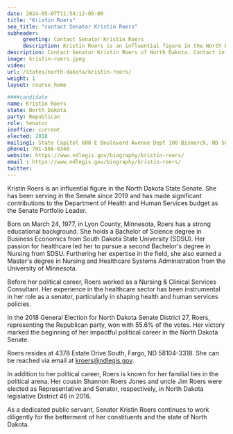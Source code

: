 ```yaml
---
date: 2024-05-07T11:54:12-05:00
title: "Kristin Roers"
seo_title: "contact Senator Kristin Roers"
subheader:
     greeting: Contact Senator Kristin Roers
     description: Kristin Roers is an influential figure in the North Dakota State Senate. She has been serving in the Senate since 2019 and has made significant contributions to the Department of Health and Human Services budget as the Senate Portfolio Leader.
description: Contact Senator Kristin Roers of North Dakota. Contact information for Kristin Roers includes email address, phone number, and mailing address.
image: kristin-roers.jpeg
video:
url: /states/north-dakota/kristin-roers/
weight: 1
layout: course_home

####candidate
name: Kristin Roers
state: North Dakota
party: Republican
role: Senator
inoffice: current
elected: 2018
mailing1: State Capitol 600 E Boulevard Avenue Dept 108 Bismarck, ND 58505-0360
phone1: 701-566-0340
website: https://www.ndlegis.gov/biography/kristin-roers/
email : https://www.ndlegis.gov/biography/kristin-roers/
twitter:
---
```

Kristin Roers is an influential figure in the North Dakota State Senate. She has been serving in the Senate since 2019 and has made significant contributions to the Department of Health and Human Services budget as the Senate Portfolio Leader.

Born on March 24, 1977, in Lyon County, Minnesota, Roers has a strong educational background. She holds a Bachelor of Science degree in Business Economics from South Dakota State University (SDSU). Her passion for healthcare led her to pursue a second Bachelor's degree in Nursing from SDSU. Furthering her expertise in the field, she also earned a Master's degree in Nursing and Healthcare Systems Administration from the University of Minnesota.

Before her political career, Roers worked as a Nursing & Clinical Services Consultant. Her experience in the healthcare sector has been instrumental in her role as a senator, particularly in shaping health and human services policies.

In the 2018 General Election for North Dakota Senate District 27, Roers, representing the Republican party, won with 55.6% of the votes. Her victory marked the beginning of her impactful political career in the North Dakota Senate.

Roers resides at 4378 Estate Drive South, Fargo, ND 58104-3318. She can be reached via email at kroers@ndlegis.gov.

In addition to her political career, Roers is known for her familial ties in the political arena. Her cousin Shannon Roers Jones and uncle Jim Roers were elected as Representative and Senator, respectively, in North Dakota legislative District 46 in 2016.

As a dedicated public servant, Senator Kristin Roers continues to work diligently for the betterment of her constituents and the state of North Dakota.

